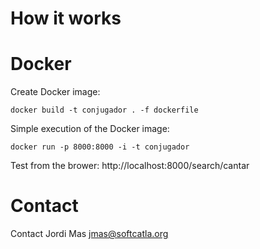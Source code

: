 

# How it works



#  Docker

Create Docker image:

``docker build -t conjugador . -f dockerfile``

Simple execution of the Docker image:

``docker run -p 8000:8000 -i -t conjugador``

Test from the brower: http://localhost:8000/search/cantar

# Contact

Contact Jordi Mas <jmas@softcatla.org>

